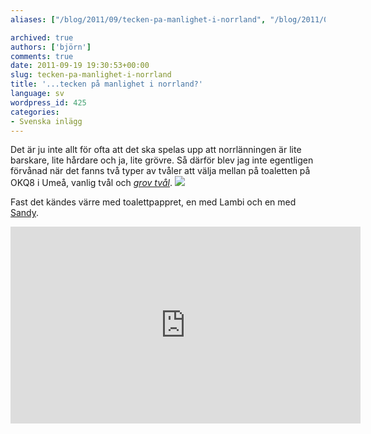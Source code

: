 ```yaml
---
aliases: ["/blog/2011/09/tecken-pa-manlighet-i-norrland", "/blog/2011/09/19/tecken-pa-manlighet-i-norrland"]

archived: true
authors: ['björn']
comments: true
date: 2011-09-19 19:30:53+00:00
slug: tecken-pa-manlighet-i-norrland
title: '...tecken på manlighet i norrland?'
language: sv
wordpress_id: 425
categories:
- Svenska inlägg
---
```




Det är ju inte allt för ofta att det ska spelas upp att norrlänningen är lite barskare, lite hårdare och ja, lite grövre. Så därför blev jag inte egentligen förvånad när det fanns två typer av tvåler att välja mellan på toaletten på OKQ8 i Umeå, vanlig tvål och *[grov tvål]*.
[![](http://sanitarium.se/files/uploads/2011/09/tval-grov-tval-300x211.jpg)](http://sanitarium.se/files/uploads/2011/09/tval-grov-tval.jpeg)

Fast det kändes värre med toalettpappret, en med Lambi och en med [Sandy].

<iframe width="560" height="315" src="https://www.youtube.com/embed/xpC1vAlBULg" frameborder="0" allowfullscreen></iframe>

[grov tvål]:http://www.kemgrossisten.se/index.php?page=shop.product_details&flypage;=flypage.tpl&product;_id=35&category;_id=4&option;=com_virtuemart&Itemid;=20&vmcchk;=1&Itemid;=20
[Sandy]:http://www.youtube.com/watch?v=xpC1vAlBULg
